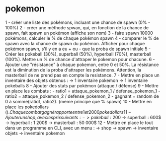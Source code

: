 # pokemon

1 - créer une liste des pokémons, incluant une chance de spawn (0% - 100%) 
2 - créer une méthode spwan, qui, en fonction de la chance de spawn, fait spawn un pokémon (affiche son nom)
3 - faire spawn 10000 pokémons, calculer le % de chaque pokémon spawn
4 - comparer le % de spawn avec la chance de spawn du pokémon. Afficher pour chaque pokémon spawn, s'il y en a eu + ou - que la proba de spawn initiale
5 - Créer les pokeball (30%), superball (50%), hyperball (70%), masterball (100%). Mettre un % de chance d'attraper le pokemon pour chacune.
6 - Ajouter une "résistance" à chaque pokemon, entre 0 et 50%. La résistance est la diminution de la proba d'attraper les pokémons. Attention, la masterball de ne prend pas en compte la resistance.
7 - Mettre en place un inventaire des objets obtenus :
      -> 1 inventaire pokemon
      -> 1 inventaire pokeballs
8 - Ajouter des stats par pokémon (attaque / défense)
9 - Mettre en place les combats :
      - ratio1 = attaque_pokemon_1 / defense_pokemon_1
      - ratio2 = attaque_pokemon_2 / defense_pokemon_2
      - gagnant = random de 0 à somme(ratio1, ratio2). (meme principe que % spawn)
10 - Mettre en place les pokedollars ($). Chaque combat gagné rapporte entre 1 et 2000 pokedollars
11 - Ajouter un shop, avec les prix suivants : 
      -> pokeball : 200$
      -> superball : 600$
      -> hyperball : 1 200$
      -> masterball : 50 000$
12 - Mettre en place le tout dans un programme en CLI, avec un menu : 
      -> shop
      -> spawn
      -> inventaire objets
      -> inventaire pokemon